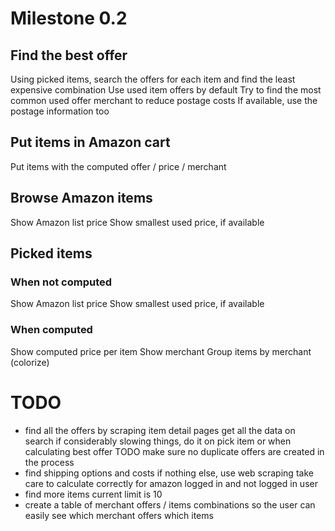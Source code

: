 # Milestone 0.2

## Find the best offer

Using picked items, search the offers for each item and find the least expensive combination
Use used item offers by default
Try to find the most common used offer merchant to reduce postage costs
If available, use the postage information too

## Put items in Amazon cart

Put items with the computed offer / price / merchant

## Browse Amazon items

Show Amazon list price
Show smallest used price, if available

## Picked items

### When not computed

Show Amazon list price
Show smallest used price, if available

### When computed

Show computed price per item
Show merchant
Group items by merchant (colorize)

# TODO

* find all the offers by scraping item detail pages
  get all the data on search
  if considerably slowing things, do it on pick item or when calculating best offer
  TODO make sure no duplicate offers are created in the process
* find shipping options and costs
  if nothing else, use web scraping
  take care to calculate correctly for amazon logged in and not logged in user
* find more items
  current limit is 10
* create a table of merchant offers / items combinations
  so the user can easily see which merchant offers which items